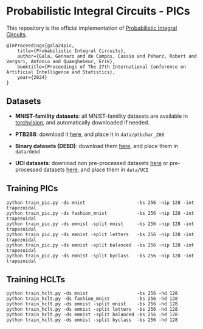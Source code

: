 # Probabilistic Integral Circuits - PICs

This repository is the official implementation of [Probabilistic Integral Circuits](https://proceedings.mlr.press/v238/gala24a.html).

    @InProceedings{gala24pic,
        title={Probabilistic Integral Circuits},
        author={Gala, Gennaro and de Campos, Cassio and Peharz, Robert and Vergari, Antonio and Quaeghebeur, Erik},
        booktitle={Proceedings of The 27th International Conference on Artificial Intelligence and Statistics},
        year={2024}
    }

## Datasets

- **MNIST-famility datasets**: all MNIST-famility datasets are available in [torchvision](https://pytorch.org/vision/stable/datasets.html), and automatically downloaded if needed.

- **PTB288**: download it [here](https://github.com/UCLA-StarAI/SparsePC/tree/main/datasets/ptbchar_288), and place it in `data/ptbchar_288`

- **Binary datasets (DEBD)**: download them [here](https://github.com/UCLA-StarAI/Density-Estimation-Datasets), and place them in `data/debd`

- **UCI datasets**: download non pre-processed datasets [here](https://zenodo.org/record/1161203#.Wmtf_XVl8eN) or pre-processed datasets [here](https://drive.google.com/file/d/1tUGEc1Dk2Cny1kG-Du3QYRuH5sDHLtys/view?usp=share_link), and place them in `data/UCI`

## Training PICs

```shell
python train_pic.py -ds mnist                   -bs 256 -nip 128 -int trapezoidal 
python train_pic.py -ds fashion_mnist           -bs 256 -nip 128 -int trapezoidal 
python train_pic.py -ds emnist -split mnist     -bs 256 -nip 128 -int trapezoidal 
python train_pic.py -ds emnist -split letters	-bs 256 -nip 128 -int trapezoidal 
python train_pic.py -ds emnist -split balanced	-bs 256 -nip 128 -int trapezoidal 
python train_pic.py -ds emnist -split byclass 	-bs 256 -nip 128 -int trapezoidal
```

## Training HCLTs

```shell
python train_hclt.py -ds mnist                  -bs 256 -hd 128
python train_hclt.py -ds fashion_mnist          -bs 256 -hd 128
python train_hclt.py -ds emnist -split mnist    -bs 256 -hd 128
python train_hclt.py -ds emnist -split letters	-bs 256 -hd 128
python train_hclt.py -ds emnist -split balanced	-bs 256 -hd 128
python train_hclt.py -ds emnist -split byclass 	-bs 256 -hd 128
```

